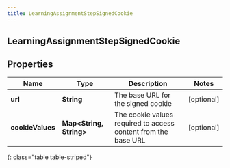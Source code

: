 ```yaml
---
title: LearningAssignmentStepSignedCookie
---
```

## LearningAssignmentStepSignedCookie


## Properties

| Name | Type | Description | Notes |
| ------------ | ------------- | ------------- | ------------- |
| **url** | <!----><!---->**String**<!----> | The base URL for the signed cookie |  [optional] |
| **cookieValues** | <!----><!---->**Map&lt;String, String&gt;**<!----> | The cookie values required to access content from the base URL |  [optional] |
{: class="table table-striped"}



